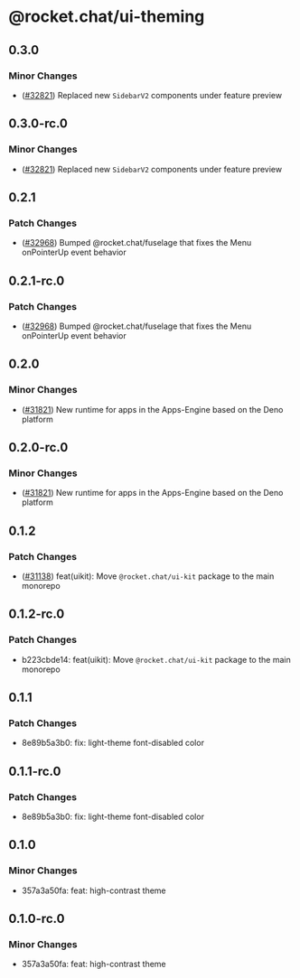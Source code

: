 # @rocket.chat/ui-theming

## 0.3.0

### Minor Changes

- ([#32821](https://github.com/RocketChat/Rocket.Chat/pull/32821)) Replaced new `SidebarV2` components under feature preview

## 0.3.0-rc.0

### Minor Changes

- ([#32821](https://github.com/RocketChat/Rocket.Chat/pull/32821)) Replaced new `SidebarV2` components under feature preview

## 0.2.1

### Patch Changes

- ([#32968](https://github.com/RocketChat/Rocket.Chat/pull/32968)) Bumped @rocket.chat/fuselage that fixes the Menu onPointerUp event behavior

## 0.2.1-rc.0

### Patch Changes

- ([#32968](https://github.com/RocketChat/Rocket.Chat/pull/32968)) Bumped @rocket.chat/fuselage that fixes the Menu onPointerUp event behavior

## 0.2.0

### Minor Changes

- ([#31821](https://github.com/RocketChat/Rocket.Chat/pull/31821)) New runtime for apps in the Apps-Engine based on the Deno platform

## 0.2.0-rc.0

### Minor Changes

- ([#31821](https://github.com/RocketChat/Rocket.Chat/pull/31821)) New runtime for apps in the Apps-Engine based on the Deno platform

## 0.1.2

### Patch Changes

- ([#31138](https://github.com/RocketChat/Rocket.Chat/pull/31138)) feat(uikit): Move `@rocket.chat/ui-kit` package to the main monorepo

## 0.1.2-rc.0

### Patch Changes

- b223cbde14: feat(uikit): Move `@rocket.chat/ui-kit` package to the main monorepo

## 0.1.1

### Patch Changes

- 8e89b5a3b0: fix: light-theme font-disabled color

## 0.1.1-rc.0

### Patch Changes

- 8e89b5a3b0: fix: light-theme font-disabled color

## 0.1.0

### Minor Changes

- 357a3a50fa: feat: high-contrast theme

## 0.1.0-rc.0

### Minor Changes

- 357a3a50fa: feat: high-contrast theme
